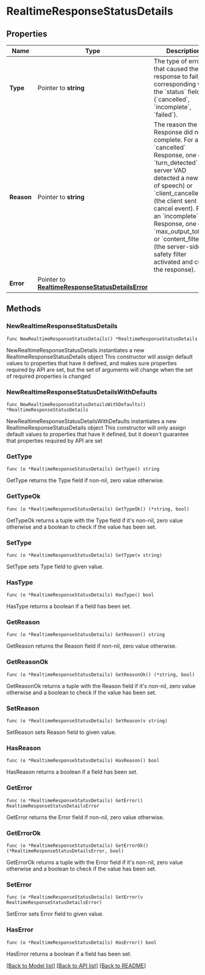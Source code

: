 # RealtimeResponseStatusDetails

## Properties

Name | Type | Description | Notes
------------ | ------------- | ------------- | -------------
**Type** | Pointer to **string** | The type of error that caused the response to fail, corresponding with the &#x60;status&#x60; field (&#x60;cancelled&#x60;, &#x60;incomplete&#x60;, &#x60;failed&#x60;). | [optional] 
**Reason** | Pointer to **string** | The reason the Response did not complete. For a &#x60;cancelled&#x60; Response, one of &#x60;turn_detected&#x60; (the server VAD detected a new start of speech) or &#x60;client_cancelled&#x60; (the client sent a cancel event). For an &#x60;incomplete&#x60; Response, one of &#x60;max_output_tokens&#x60; or &#x60;content_filter&#x60; (the server-side safety filter activated and cut off the response). | [optional] 
**Error** | Pointer to [**RealtimeResponseStatusDetailsError**](RealtimeResponseStatusDetailsError.md) |  | [optional] 

## Methods

### NewRealtimeResponseStatusDetails

`func NewRealtimeResponseStatusDetails() *RealtimeResponseStatusDetails`

NewRealtimeResponseStatusDetails instantiates a new RealtimeResponseStatusDetails object
This constructor will assign default values to properties that have it defined,
and makes sure properties required by API are set, but the set of arguments
will change when the set of required properties is changed

### NewRealtimeResponseStatusDetailsWithDefaults

`func NewRealtimeResponseStatusDetailsWithDefaults() *RealtimeResponseStatusDetails`

NewRealtimeResponseStatusDetailsWithDefaults instantiates a new RealtimeResponseStatusDetails object
This constructor will only assign default values to properties that have it defined,
but it doesn't guarantee that properties required by API are set

### GetType

`func (o *RealtimeResponseStatusDetails) GetType() string`

GetType returns the Type field if non-nil, zero value otherwise.

### GetTypeOk

`func (o *RealtimeResponseStatusDetails) GetTypeOk() (*string, bool)`

GetTypeOk returns a tuple with the Type field if it's non-nil, zero value otherwise
and a boolean to check if the value has been set.

### SetType

`func (o *RealtimeResponseStatusDetails) SetType(v string)`

SetType sets Type field to given value.

### HasType

`func (o *RealtimeResponseStatusDetails) HasType() bool`

HasType returns a boolean if a field has been set.

### GetReason

`func (o *RealtimeResponseStatusDetails) GetReason() string`

GetReason returns the Reason field if non-nil, zero value otherwise.

### GetReasonOk

`func (o *RealtimeResponseStatusDetails) GetReasonOk() (*string, bool)`

GetReasonOk returns a tuple with the Reason field if it's non-nil, zero value otherwise
and a boolean to check if the value has been set.

### SetReason

`func (o *RealtimeResponseStatusDetails) SetReason(v string)`

SetReason sets Reason field to given value.

### HasReason

`func (o *RealtimeResponseStatusDetails) HasReason() bool`

HasReason returns a boolean if a field has been set.

### GetError

`func (o *RealtimeResponseStatusDetails) GetError() RealtimeResponseStatusDetailsError`

GetError returns the Error field if non-nil, zero value otherwise.

### GetErrorOk

`func (o *RealtimeResponseStatusDetails) GetErrorOk() (*RealtimeResponseStatusDetailsError, bool)`

GetErrorOk returns a tuple with the Error field if it's non-nil, zero value otherwise
and a boolean to check if the value has been set.

### SetError

`func (o *RealtimeResponseStatusDetails) SetError(v RealtimeResponseStatusDetailsError)`

SetError sets Error field to given value.

### HasError

`func (o *RealtimeResponseStatusDetails) HasError() bool`

HasError returns a boolean if a field has been set.


[[Back to Model list]](../README.md#documentation-for-models) [[Back to API list]](../README.md#documentation-for-api-endpoints) [[Back to README]](../README.md)


